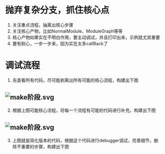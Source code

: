 # 抛弃复杂分支，抓住核心点
1. 关注重点流程，抽离出核心步骤
2. 关注核心产物，比如NormalModule、ModuleGraph等等
3. 核心产物如果实在不明白作用，要主动调试，并且打印出来，示例就尤其重要
4. 要有耐心，一步一步来，因为实在太多callBack了

# 调试流程

1. 先查看所有代码，尽可能剥离出所有可能的核心流程，构建出下图
## ![make阶段.svg](https://wbccb.github.io/Frontend-Articles/image/webpack5-debugger-make1.svg)

2. 根据上图可能核心流程，将每一个流程有可能的代码进行补充，构建出下图
## ![make阶段.svg](https://wbccb.github.io/Frontend-Articles/image/webpack5-debugger-make2.svg)


3. 上图就是简化版本的代码，根据这个代码进行debugger调试，完善细节，删除不重要的步骤，构建出下图

